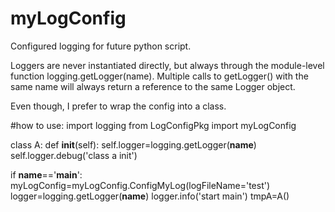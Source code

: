 # myLogConfig
Configured logging for future python script.

Loggers are never instantiated directly, but always through the module-level function logging.getLogger(name). Multiple calls to getLogger() with the same name will always return a reference to the same Logger object.

Even though, I prefer to wrap the config into a class.


#how to use:
import logging
from LogConfigPkg import myLogConfig

class A:
    def __init__(self):
        self.logger=logging.getLogger(__name__)
        self.logger.debug('class a init')

if __name__=='__main__':
    myLogConfig=myLogConfig.ConfigMyLog(logFileName='test')
    logger=logging.getLogger(__name__)
    logger.info('start main')
    tmpA=A()

